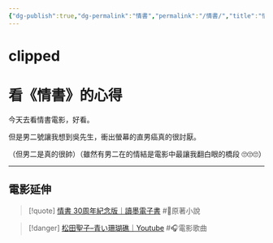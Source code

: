 ```yaml
---
{"dg-publish":true,"dg-permalink":"情書","permalink":"/情書/","title":"情書","tags":["🎬Movie"],"created":"2025-05-10T19:34:21.709+08:00","updated":"2025-06-24T05:04:23.000+08:00"}
---
```




<div class="transclusion internal-embed is-loaded"><div class="markdown-embed">

<div class="markdown-embed-title">

# clipped

</div>


# 看《情書》的心得

今天去看情書電影，好看。

但是男二號讓我想到吳先生，衝出螢幕的直男癌真的很討厭。

（但男二是真的很帥）（雖然有男二在的情結是電影中最讓我翻白眼的橋段 🙄🙄🙄）



---

</div></div>





## 電影延伸

> [!quote] [情書 30周年紀念版｜讀墨電子書](https://readmoo.com/book/210375414000101) #📕原著小說

> [!danger] [松田聖子–青い珊瑚礁｜Youtube](https://www.youtube.com/watch?v=nxG7Mw6X3nU) #🎧電影歌曲
